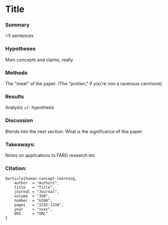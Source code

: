 # Title

### Summary

<5 sentences

### Hypotheses

Main concepts and claims, really

### Methods 

The "meat" of the paper. (The "protien," if you're non a ravenous carnivore).

### Results

Analysis +/- hypothesis

### Discussion

Blends into the next section: What is the significance of this paper

### Takeaways:

Notes on applications to FARG research etc

### Citation:

```
@article{human-concept-learning,
    author  = "Authors",
    title   = "Title",
    journal = "Journal",
    volume  = "350",
    number  = "6266",
    pages   = "1332-1338",
    year    = "xxxx",
    DOI     = "URL"
}
```
